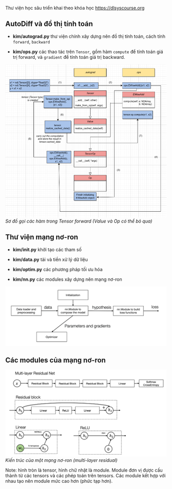 Thư viện học sâu triển khai theo khóa học https://dlsyscourse.org

## AutoDiff và đồ thị tính toán

- **kim/autograd.py** thư viện chính xây dựng nên đồ thị tính toán, cách tính `forward`, `backward`

- **kim/ops.py** các thao tác trên `Tensor`, gồm hàm `compute` để tính toán giá trị forward, và `gradient` để tính toán giá trị backward.

![](files/forward.png)
*Sơ đồ gọi các hàm trong Tensor forward (Value và Op có thể bỏ qua)*


## Thư viện mạng nơ-ron

- **kim/init.py** khởi tạo các tham số

- **kim/data.py** tải và tiền xử lý dữ liệu

- **kim/optim.py** các phương pháp tối ưu hóa

- **kim/nn.py** các modules xây dựng nên mạng nơ-ron

![](files/overview.png)

## Các modules của mạng nơ-ron
![](files/modules.png)
*Kiến trúc của một mạng nơ-ron (multi-layer residual)*

Note: hình tròn là tensor, hình chữ nhật là module. Module đơn vị được cấu thành từ các tensors và các phép toán trên tensors. Các module kết hợp với nhau tạo nên module mức cao hơn (phức tạp hơn).